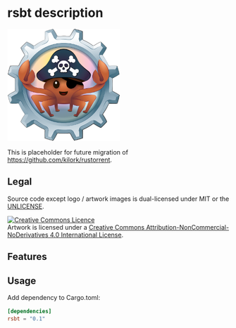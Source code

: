 # rsbt description

<img alt="RSBT" src="rsbt-web-common/web/img/01.svg" width="256px" height="256px">

This is placeholder for future migration of <https://github.com/kilork/rustorrent>.

## Legal

Source code except logo / artwork images is dual-licensed under MIT or the [UNLICENSE](http://unlicense.org/).

<a rel="license" href="http://creativecommons.org/licenses/by-nc-nd/4.0/"><img alt="Creative Commons Licence" style="border-width:0" src="https://i.creativecommons.org/l/by-nc-nd/4.0/88x31.png" /></a><br />Artwork is licensed under a <a rel="license" href="http://creativecommons.org/licenses/by-nc-nd/4.0/">Creative Commons Attribution-NonCommercial-NoDerivatives 4.0 International License</a>.

## Features

## Usage

Add dependency to Cargo.toml:

```toml
[dependencies]
rsbt = "0.1"
```
